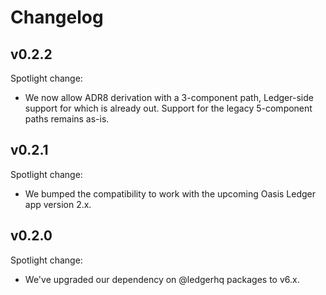 # Changelog

## v0.2.2

Spotlight change:

- We now allow ADR8 derivation with a 3-component path, Ledger-side support
  for which is already out.
  Support for the legacy 5-component paths remains as-is.

## v0.2.1

Spotlight change:

- We bumped the compatibility to work with the upcoming Oasis Ledger app version 2.x.

## v0.2.0

Spotlight change:

- We've upgraded our dependency on @ledgerhq packages to v6.x.
